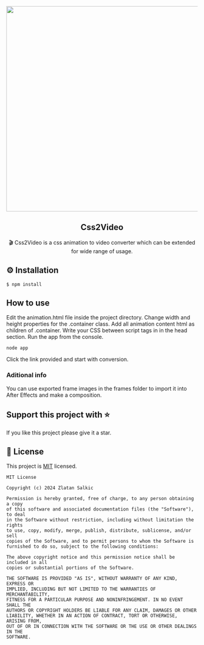 <p align="middle"><img src="" width="540"/></p>
<h2 align="middle">Css2Video</h2>

<p align="middle">🎬 Css2Video is a css animation to video converter which can be extended for wide range of usage.</p>

## ⚙️ Installation
```
$ npm install
```

## How to use

Edit the animation.html file inside the project directory. Change width and height properties for the .container class. Add all animation content html as children of .container. Write your CSS between script tags in in the head section. Run the app from the console.

```
node app
```
Click the link provided and start with conversion.

### Aditional info

You can use exported frame images in the frames folder to import it into After Effects and make a composition.

## Support this project with ⭐
If you like this project please give it a star.

## 📝 License

This project is [MIT](https://github.com/zlatsal/css2video/blob/main/LICENSE) licensed.

```
MIT License

Copyright (c) 2024 Zlatan Salkic

Permission is hereby granted, free of charge, to any person obtaining a copy
of this software and associated documentation files (the "Software"), to deal
in the Software without restriction, including without limitation the rights
to use, copy, modify, merge, publish, distribute, sublicense, and/or sell
copies of the Software, and to permit persons to whom the Software is
furnished to do so, subject to the following conditions:

The above copyright notice and this permission notice shall be included in all
copies or substantial portions of the Software.

THE SOFTWARE IS PROVIDED "AS IS", WITHOUT WARRANTY OF ANY KIND, EXPRESS OR
IMPLIED, INCLUDING BUT NOT LIMITED TO THE WARRANTIES OF MERCHANTABILITY,
FITNESS FOR A PARTICULAR PURPOSE AND NONINFRINGEMENT. IN NO EVENT SHALL THE
AUTHORS OR COPYRIGHT HOLDERS BE LIABLE FOR ANY CLAIM, DAMAGES OR OTHER
LIABILITY, WHETHER IN AN ACTION OF CONTRACT, TORT OR OTHERWISE, ARISING FROM,
OUT OF OR IN CONNECTION WITH THE SOFTWARE OR THE USE OR OTHER DEALINGS IN THE
SOFTWARE.
```
